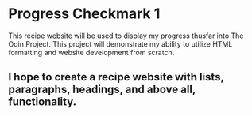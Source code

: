 <!DOCTYPE html>
<html>
  <head>
    <title>Odin Recipes: Phoenix Checkmark 1</title>
    <meta charset="utf-8"/>
  </head>
  <body>
    <h1> Progress Checkmark 1</h1>
    <p>This recipe website will be used to display my progress thusfar into The Odin Project. This project will demonstrate my ability to utilize HTML formatting and website development from scratch.</p>
    <h2>I hope to create a recipe website with lists, paragraphs, headings, and above all, functionality.</h2>
  </body>
</html>
